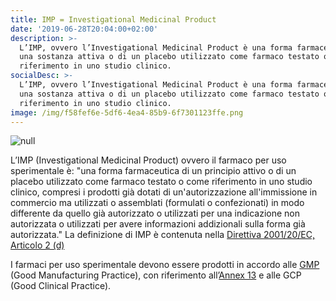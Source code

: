 ```yaml
---
title: IMP = Investigational Medicinal Product
date: '2019-06-28T20:04:00+02:00'
description: >-
  L’IMP, ovvero l’Investigational Medicinal Product è una forma farmaceutica di
  una sostanza attiva o di un placebo utilizzato come farmaco testato o di
  riferimento in uno studio clinico.
socialDesc: >-
  L’IMP, ovvero l’Investigational Medicinal Product è una forma farmaceutica di
  una sostanza attiva o di un placebo utilizzato come farmaco testato o di
  riferimento in uno studio clinico.
image: /img/f58fef6e-5df6-4ea4-85b9-6f7301123ffe.png
---
```

![null](/img/f58fef6e-5df6-4ea4-85b9-6f7301123ffe.png)

L’IMP (Investigational Medicinal Product) ovvero il farmaco per uso sperimentale è: "una forma farmaceutica di un principio attivo o di un placebo utilizzato come farmaco testato o come riferimento in uno studio clinico, compresi i prodotti già dotati di un'autorizzazione all'immissione in commercio ma utilizzati o assemblati (formulati o confezionati) in modo differente da quello già autorizzato o utilizzati per una indicazione non autorizzata o utilizzati per avere informazioni addizionali sulla forma già autorizzata." La definizione di IMP è contenuta nella [Direttiva 2001/20/EC, Articolo 2 (d)](https://ec.europa.eu/health/sites/health/files/files/eudralex/vol-1/dir_2001_20/dir_2001_20_en.pdf)

I farmaci per uso sperimentale devono essere prodotti in accordo alle [GMP](https://ec.europa.eu/health/documents/eudralex/vol-4_en) (Good Manufacturing Practice), con riferimento all’[Annex 13](https://ec.europa.eu/health/sites/health/files/files/eudralex/vol-4/2009_06_annex13.pdf) e alle GCP (Good Clinical Practice).
